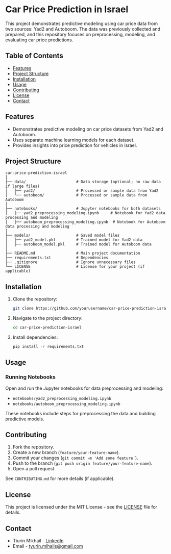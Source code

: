 # Car Price Prediction in Israel

This project demonstrates predictive modeling using car price data from two sources: Yad2 and Autoboom. The data was previously collected and prepared, and this repository focuses on preprocessing, modeling, and evaluating car price predictions.

## Table of Contents

- [Features](#features)
- [Project Structure](#project-structure)
- [Installation](#installation)
- [Usage](#usage)
- [Contributing](#contributing)
- [License](#license)
- [Contact](#contact)

## Features

- Demonstrates predictive modeling on car price datasets from Yad2 and Autoboom.
- Uses separate machine learning models for each dataset.
- Provides insights into price prediction for vehicles in Israel.

## Project Structure

```
car-price-prediction-israel
│
├── data/                      # Data storage (optional; no raw data if large files)
│   ├── yad2/                  # Processed or sample data from Yad2
│   └── autoboom/              # Processed or sample data from Autoboom
│
├── notebooks/                 # Jupyter notebooks for both datasets
│   ├── yad2_preprocessing_modeling.ipynb     # Notebook for Yad2 data processing and modeling
│   ├── autoboom_preprocessing_modeling.ipynb  # Notebook for Autoboom data processing and modeling
│
├── models/                    # Saved model files
│   ├── yad2_model.pkl         # Trained model for Yad2 data
│   ├── autoboom_model.pkl     # Trained model for Autoboom data
│
├── README.md                  # Main project documentation
├── requirements.txt           # Dependencies
├── .gitignore                 # Ignore unnecessary files
└── LICENSE                    # License for your project (if applicable)
```

## Installation

1. Clone the repository:
   ```bash
   git clone https://github.com/yourusername/car-price-prediction-israel.git
   ```
2. Navigate to the project directory:
   ```bash
   cd car-price-prediction-israel
   ```
3. Install dependencies:
   ```bash
   pip install -r requirements.txt
   ```

## Usage

### Running Notebooks

Open and run the Jupyter notebooks for data preprocessing and modeling:

- `notebooks/yad2_preprocessing_modeling.ipynb`
- `notebooks/autoboom_preprocessing_modeling.ipynb`

These notebooks include steps for preprocessing the data and building predictive models.

## Contributing

1. Fork the repository.
2. Create a new branch (`feature/your-feature-name`).
3. Commit your changes (`git commit -m 'Add some feature'`).
4. Push to the branch (`git push origin feature/your-feature-name`).
5. Open a pull request.

See `CONTRIBUTING.md` for more details (if applicable).

## License

This project is licensed under the MIT License - see the [LICENSE](LICENSE) file for details.

## Contact

- Tiurin Mikhail - [LinkedIn]([https://www.linkedin.com/in/tiurin-mikhail](https://www.linkedin.com/in/mikhail-tiurin-775a752a7/))  
- Email - tyurin.mihails@gmail.com
